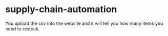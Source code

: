 # supply-chain-automation
You upload the csv into the website and it will tell you how many items you need to restock.
